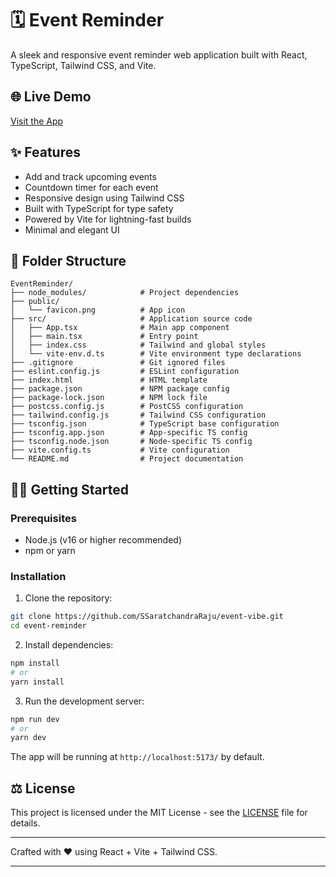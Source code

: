 # 🗓️ Event Reminder

A sleek and responsive event reminder web application built with React, TypeScript, Tailwind CSS, and Vite.

## 🌐 Live Demo

[Visit the App](https://event-reminder-nine.vercel.app/)

## ✨ Features

* Add and track upcoming events
* Countdown timer for each event
* Responsive design using Tailwind CSS
* Built with TypeScript for type safety
* Powered by Vite for lightning-fast builds
* Minimal and elegant UI

## 📁 Folder Structure

```
EventReminder/
├── node_modules/            # Project dependencies
├── public/
│   └── favicon.png          # App icon
├── src/                     # Application source code
│   ├── App.tsx              # Main app component
│   ├── main.tsx             # Entry point
│   ├── index.css            # Tailwind and global styles
│   └── vite-env.d.ts        # Vite environment type declarations
├── .gitignore               # Git ignored files
├── eslint.config.js         # ESLint configuration
├── index.html               # HTML template
├── package.json             # NPM package config
├── package-lock.json        # NPM lock file
├── postcss.config.js        # PostCSS configuration
├── tailwind.config.js       # Tailwind CSS configuration
├── tsconfig.json            # TypeScript base configuration
├── tsconfig.app.json        # App-specific TS config
├── tsconfig.node.json       # Node-specific TS config
├── vite.config.ts           # Vite configuration
└── README.md                # Project documentation
```

## 🧑‍💻 Getting Started

### Prerequisites

* Node.js (v16 or higher recommended)
* npm or yarn

### Installation

1. Clone the repository:

```bash
git clone https://github.com/SSaratchandraRaju/event-vibe.git
cd event-reminder
```

2. Install dependencies:

```bash
npm install
# or
yarn install
```

3. Run the development server:

```bash
npm run dev
# or
yarn dev
```

The app will be running at `http://localhost:5173/` by default.

## ⚖️ License

This project is licensed under the MIT License - see the [LICENSE](LICENSE) file for details.

---

Crafted with ❤️ using React + Vite + Tailwind CSS.

---

